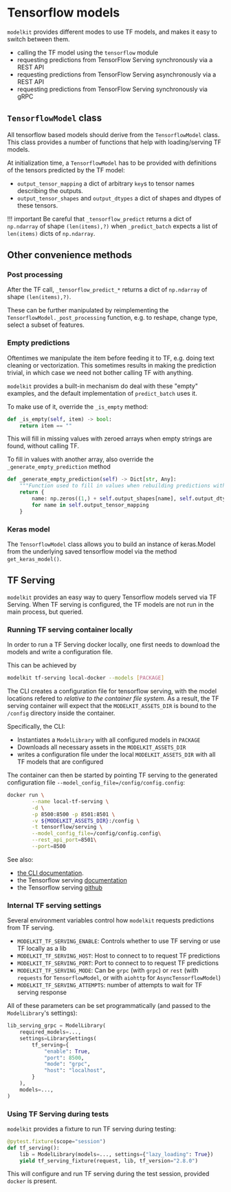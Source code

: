 # Tensorflow models

`modelkit` provides different modes to use TF models, and makes it easy to switch between them.

- calling the TF model using the `tensorflow` module
- requesting predictions from TensorFlow Serving synchronously via a REST API
- requesting predictions from TensorFlow Serving asynchronously via a REST API
- requesting predictions from TensorFlow Serving synchronously via gRPC

## `TensorflowModel` class

All tensorflow based models should derive from the `TensorflowModel` class. This class provides a number of functions that help with loading/serving TF models.

At initialization time, a `TensorflowModel` has to be provided with definitions of the tensors predicted by the TF model:

- `output_tensor_mapping` a dict of arbitrary `key`s to tensor names describing the outputs.
- `output_tensor_shapes` and `output_dtypes` a dict of shapes and dtypes of these tensors.

!!! important
    Be careful that `_tensorflow_predict` returns a dict of `np.ndarray` of shape `(len(items),?)` when `_predict_batch` expects a list of `len(items)` dicts of `np.ndarray`.

## Other convenience methods

### Post processing

After the TF call, `_tensorflow_predict_*` returns a dict of `np.ndarray` of shape `(len(items),?)`.

These can be further manipulated by reimplementing the `TensorflowModel._post_processing` function, e.g. to reshape, change type, select a subset of features.

### Empty predictions

Oftentimes we manipulate the item before feeding it to TF, e.g. doing text cleaning or vectorization. This sometimes results in making the prediction trivial, in which case we need not bother calling TF with anything.

`modelkit` provides a built-in mechanism do deal with these "empty" examples, and the default implementation of `predict_batch` uses it.

To make use of it, override the `_is_empty` method:

```python
def _is_empty(self, item) -> bool:
    return item == ""
```

This will fill in missing values with zeroed arrays when empty strings are found, without calling TF.

To fill in values with another array, also override the `_generate_empty_prediction` method

```python
def _generate_empty_prediction(self) -> Dict[str, Any]:
    """Function used to fill in values when rebuilding predictions with the mask"""
    return {
        name: np.zeros((1,) + self.output_shapes[name], self.output_dtypes[name])
        for name in self.output_tensor_mapping
    }

```

### Keras model

The `TensorflowModel` class allows you to build an instance of keras.Model from the underlying saved tensorflow model via the method `get_keras_model()`. 

## TF Serving

`modelkit` provides an easy way to query Tensorflow models served via TF Serving. When TF serving is configured, the TF models are not run in the main process, but queried.

### Running TF serving container locally

In order to run a TF Serving docker locally, one first needs to download the models and write a configuration file.

This can be achieved by

```sh
modelkit tf-serving local-docker --models [PACKAGE]
```

The CLI creates a configuration file for tensorflow serving, with the model locations refered to _relative to the container file system_. As a result, the TF serving container will expect that the `MODELKIT_ASSETS_DIR` is bound to the `/config` directory inside the container.

Specifically, the CLI:

- Instantiates a `ModelLibrary` with all configured models in `PACKAGE`
- Downloads all necessary assets in the `MODELKIT_ASSETS_DIR`
- writes a configuration file under the local `MODELKIT_ASSETS_DIR` with all TF models that are configured

The container can then be started by pointing TF serving to the generated configuration file `--model_config_file=/config/config.config`:

```sh
docker run \
        --name local-tf-serving \
        -d \
        -p 8500:8500 -p 8501:8501 \
        -v ${MODELKIT_ASSETS_DIR}:/config \
        -t tensorflow/serving \
        --model_config_file=/config/config.config\
        --rest_api_port=8501\
        --port=8500
```

See also:

- [the CLI documentation](../../cli.md).
- the Tensorflow serving [documentation](https://www.tensorflow.org/tfx/serving/docker)
- the Tensorflow serving [github](https://github.com/tensorflow/serving/tree/master/tensorflow_serving)

### Internal TF serving settings

Several environment variables control how `modelkit` requests predictions from TF serving.

- `MODELKIT_TF_SERVING_ENABLE`: Controls whether to use TF serving or use TF locally as a lib
- `MODELKIT_TF_SERVING_HOST`: Host to connect to to request TF predictions
- `MODELKIT_TF_SERVING_PORT`: Port to connect to to request TF predictions
- `MODELKIT_TF_SERVING_MODE`: Can be `grpc` (with `grpc`) or `rest` (with `requests` for `TensorflowModel`, or with `aiohttp` for `AsyncTensorflowModel`)
- `MODELKIT_TF_SERVING_ATTEMPTS`: number of attempts to wait for TF serving response

All of these parameters can be set programmatically (and passed to the `ModelLibrary`'s settings):

```python
lib_serving_grpc = ModelLibrary(
    required_models=...,
    settings=LibrarySettings(
        tf_serving={
            "enable": True,
            "port": 8500,
            "mode": "grpc",
            "host": "localhost",
        }
    ),
    models=...,
)
```

### Using TF Serving during tests

`modelkit` provides a fixture to run TF serving during testing:

```python
@pytest.fixture(scope="session")
def tf_serving():
    lib = ModelLibrary(models=..., settings={"lazy_loading": True})
    yield tf_serving_fixture(request, lib, tf_version="2.8.0")
```

This will configure and run TF serving during the test session, provided `docker` is present.
